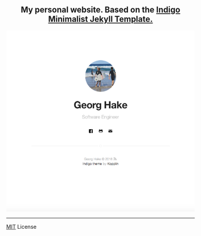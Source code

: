 <p align="center">
    <h2 align="center">My personal website. Based on the <a href="https://github.com/sergiokopplin/indigo/">Indigo Minimalist Jekyll Template.</a></h2>
</p>


<p align="center">
    <img src="https://raw.githubusercontent.com/ghake/ghake.github.io/master/assets/screen-shot.png" />
</p>

---

[MIT](http://kopplin.mit-license.org/) License
